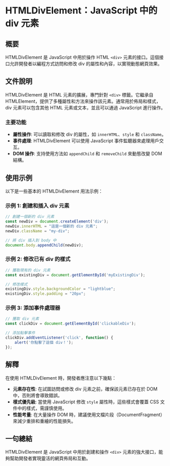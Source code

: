 <!--
Meta Description: # HTMLDivElement：JavaScript 中的 div 元素 ## 概要 HTMLDivElement 是 JavaScript 中用於操作 HTML `<div>` 元素的接口。這個接口允許開發者以編程方式訪問和修改 div 的屬性和內容，以實現動態網頁效果。 ## 文件說明 HTM...
Meta Keywords: div, javascript, htmldivelement, style, dom
-->

# HTMLDivElement：JavaScript 中的 div 元素

## 概要
HTMLDivElement 是 JavaScript 中用於操作 HTML `<div>` 元素的接口。這個接口允許開發者以編程方式訪問和修改 div 的屬性和內容，以實現動態網頁效果。

## 文件說明
HTMLDivElement 是 HTML 元素的擴展，專門針對 `<div>` 標籤。它繼承自 HTMLElement，提供了多種屬性和方法來操作該元素。通常用於佈局和樣式，div 元素可以包含其他 HTML 元素或文本，並且可以通過 JavaScript 進行操作。

### 主要功能
- **屬性操作**: 可以讀取和修改 div 的屬性，如 `innerHTML`、`style` 和 `className`。
- **事件處理**: HTMLDivElement 可以使用 JavaScript 事件監聽器來處理用戶交互。
- **DOM 操作**: 支持使用方法如 `appendChild` 和 `removeChild` 來動態改變 DOM 結構。

## 使用示例
以下是一些基本的 HTMLDivElement 用法示例：

### 示例 1: 創建和插入 div 元素
```javascript
// 創建一個新的 div 元素
const newDiv = document.createElement('div');
newDiv.innerHTML = "這是一個新的 div 元素";
newDiv.className = "my-div";

// 將 div 插入到 body 中
document.body.appendChild(newDiv);
```

### 示例 2: 修改已有 div 的樣式
```javascript
// 獲取現有的 div 元素
const existingDiv = document.getElementById('myExistingDiv');

// 修改樣式
existingDiv.style.backgroundColor = "lightblue";
existingDiv.style.padding = "20px";
```

### 示例 3: 添加事件處理器
```javascript
// 獲取 div 元素
const clickDiv = document.getElementById('clickableDiv');

// 添加點擊事件
clickDiv.addEventListener('click', function() {
    alert('你點擊了這個 div！');
});
```

## 解釋
在使用 HTMLDivElement 時，開發者應注意以下幾點：

- **元素存在性**: 在試圖訪問或修改 div 元素之前，確保該元素已存在於 DOM 中，否則將會導致錯誤。
- **樣式優先級**: 當使用 JavaScript 修改 `style` 屬性時，這些樣式會覆蓋 CSS 文件中的樣式，需謹慎使用。
- **性能考量**: 在大量操作 DOM 時，建議使用文檔片段（DocumentFragment）來減少重排和重繪的性能損失。

## 一句總結
HTMLDivElement 是 JavaScript 中用於創建和操作 `<div>` 元素的強大接口，能夠幫助開發者實現靈活的網頁佈局和互動。